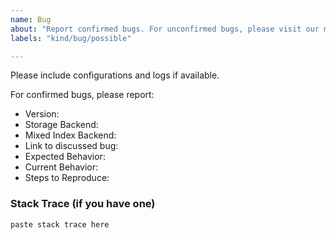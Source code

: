 ```yaml
---
name: Bug
about: "Report confirmed bugs. For unconfirmed bugs, please visit our mailing list https://lists.lfaidata.foundation/g/janusgraph-users/topics"
labels: "kind/bug/possible"

---
```

<!--
Please post all questions and issues on [janusgraph-users](https://lists.lfaidata.foundation/g/janusgraph-users/topics)
before opening a GitHub issue. Your questions will reach a wider audience there,
and if we confirm that there is a bug, then you can open a new issue. You could also use
[GitHub Discussions](https://github.com/JanusGraph/janusgraph/discussions/categories/q-a),
[Discord](https://discord.gg/5n4fjv4QAf) or [Gitter](https://gitter.im/janusgraph/janusgraph).

Reminder, check your current version and please update to a supported version of JanusGraph, 
see https://docs.janusgraph.org/changelog/#currently-supported.
-->

Please include configurations and logs if available.

For confirmed bugs, please report:

- Version: <!-- e.g.: 0.5.0, 0.6.0 -->
- Storage Backend: <!-- e.g.: cql, hbase, inmemory -->
- Mixed Index Backend: <!-- e.g.: elasticsearch, none -->
- Link to discussed bug: <!--GitHub Discussions, Discord, Gitter, Mailing list or StackOverflow-->
- Expected Behavior:
- Current Behavior:
- Steps to Reproduce:

### Stack Trace (if you have one)

```
paste stack trace here
```
